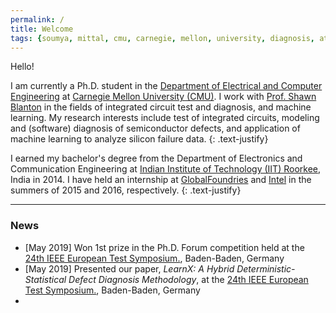 ```yaml
---
permalink: /
title: Welcome
tags: {soumya, mittal, cmu, carnegie, mellon, university, diagnosis, atpg, yield, failure, pfa, machine learning, graduate, phd, roorkee, intel, globalfoundries}
---
```


Hello!

I am currently a Ph.D. student in the [Department of Electrical and Computer Engineering](http://www.ece.cmu.edu/) at [Carnegie Mellon University (CMU)](http://www.cmu.edu/). I work with [Prof. Shawn Blanton](http://www.ece.cmu.edu/~actl) in the fields of integrated circuit test and diagnosis, and machine learning. My research interests include test of integrated circuits, modeling and (software) diagnosis of semiconductor defects, and application of machine learning to analyze silicon failure data. {: .text-justify}

I earned my bachelor's degree from the Department of Electronics and Communication Engineering at [Indian Institute of Technology (IIT) Roorkee](https://www.iitr.ac.in/), India in 2014. I have held an internship at [GlobalFoundries](https://www.globalfoundries.com/) and [Intel](https://www.intel.com) in the summers of 2015 and 2016, respectively. {: .text-justify}

---

### News

+ [May 2019] Won 1st prize in the Ph.D. Forum competition held at the [24th IEEE European Test Symposium.](https://www.testgroup.polito.it/ets19/), Baden-Baden, Germany
+ [May 2019] Presented our paper, *LearnX: A Hybrid Deterministic-Statistical Defect Diagnosis Methodology*, at the [24th IEEE European Test Symposium.](https://www.testgroup.polito.it/ets19/), Baden-Baden, Germany
+
